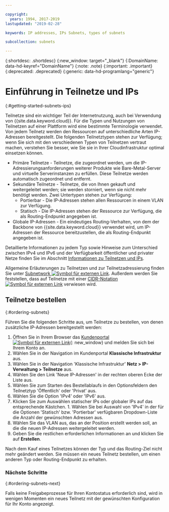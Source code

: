 ```yaml
---

copyright:
  years: 1994, 2017-2019
lastupdated: "2019-02-28"

keywords: IP addresses, IPs Subnets, types of subnets

subcollection: subnets

---
```


{:shortdesc: .shortdesc}
{:new_window: target="_blank"}
{:DomainName: data-hd-keyref="DomainName"}
{:note: .note}
{:important: .important}
{:deprecated: .deprecated}
{:generic: data-hd-programlang="generic"}

# Einführung in Teilnetze und IPs
{:#getting-started-subnets-ips}

Teilnetze sind ein wichtiger Teil der Internetnutzung, auch bei Verwendung von {{site.data.keyword.cloud}}. Für die Typen und Nutzungen von Teilnetzen auf einer Plattform wird eine bestimmte Terminologie verwendet. Von jedem Teilnetz werden den Ressourcen auf unterschiedliche Arten IP-Adressen bereitgestellt. Die folgenden Teilnetztypen stehen zur Verfügung; wenn Sie sich mit den verschiedenen Typen von Teilnetzen vertraut machen, verstehen Sie besser, wie Sie sie in Ihrer Cloudinfrastruktur optimal einsetzen können.

  * Primäre Teilnetze - Teilnetze, die zugeordnet werden, um die IP-Adressierungsanforderungen weiterer Produkte wie Bare-Metal-Server und virtuelle Serverinstanzen zu erfüllen. Diese Teilnetze werden automatisch zugeordnet und entfernt.
  * Sekundäre Teilnetze - Teilnetze, die von Ihnen gekauft und weitergeleitet werden; sie werden storniert, wenn sie nicht mehr benötigt werden. Zwei Untertypen stehen zur Verfügung:
    * Portierbar - Die IP-Adressen stehen allen Ressourcen in einem VLAN zur Verfügung.
    * Statisch - Die IP-Adressen stehen der Ressource zur Verfügung, die als Routing-Endpunkt angegeben ist.
  * Globale IP-Adressen - Ein eindeutiges Routing-Verhalten, von dem der Backbone von {{site.data.keyword.cloud}} verwendet wird, um IP-Adressen der Ressource bereitzustellen, die als Routing-Endpunkt angegeben ist.

Detaillierte Informationen zu jedem Typ sowie Hinweise zum Unterschied zwischen IPv4 und IPv6 und der Verfügbarkeit öffentlicher und privater Netze finden Sie im Abschnitt [Informationen zu Teilnetzen und IPs](/docs/infrastructure/subnets?topic=subnets-about-subnets-and-ips).

Allgemeine Erläuterungen zu Teilnetzen und zur Teilnetzadressierung finden Sie unter [Subnetwork ![Symbol für externen Link](../../icons/launch-glyph.svg "Symbol für externen Link")](https://en.wikipedia.org/wiki/Subnetwork). Außerdem werden Sie feststellen, dass auf Teilnetze mit einer [CIDR-Notation ![Symbol für externen Link](../../icons/launch-glyph.svg "Symbol für externen Link")](https://en.wikipedia.org/wiki/Classless_Inter-Domain_Routing) verwiesen wird.


## Teilnetze bestellen
{:#ordering-subnets}

Führen Sie die folgenden Schritte aus, um Teilnetze zu bestellen, von denen zusätzliche IP-Adressen bereitgestellt werden:

  1. Öffnen Sie in Ihrem Browser das [Kundenportal ![Symbol für externen Link](../../icons/launch-glyph.svg "Symbol für externen Link")](https://{DomainName}/){: new_window} und melden Sie sich bei Ihrem Konto an.
  1. Wählen Sie in der Navigation im Kundenportal **Klassische Infrastruktur** aus. 
  1. Wählen Sie in der Navigation 'Klassische Infrastruktur' **Netz > IP-Verwaltung > Teilnetze** aus.
  1. Wählen Sie den Link 'Neue IP-Adressen' in der rechten oberen Ecke der Liste aus.
  1. Wählen Sie zum Starten des Bestellablaufs in den Optionsfeldern den Teilnetztyp 'Öffentlich' oder 'Privat' aus.
  1. Wählen Sie die Option 'IPv4' oder 'IPv6' aus.
  1. Klicken Sie zum Auswählen statischer IPs oder globaler IPs auf das entsprechende Kästchen. 
    1. Wählen Sie bei Auswahl von 'IPv4' in der für die Optionen 'Statisch' bzw. 'Portierbar' verfügbaren Dropdown-Liste die Anzahl der gewünschten Adressen aus. 
  1. Wählen Sie das VLAN aus, das an der Position erstellt werden soll, an die die neuen IP-Adressen weitergeleitet werden.
  1. Geben Sie die restlichen erforderlichen Informationen an und klicken Sie auf **Erstellen**.


Nach dem Kauf eines Teilnetzes können der Typ und das Routing-Ziel nicht mehr geändert werden. Sie müssen ein neues Teilnetz bestellen, um einen anderen Typ oder Routing-Endpunkt zu erhalten.

### Nächste Schritte
{:#ordering-subnets-next}

Falls keine Freigabeprozesse für Ihren Kontostatus erforderlich sind, wird in wenigen Momenten ein neues Teilnetz mit der gewünschten Konfiguration für Ihr Konto angezeigt.

